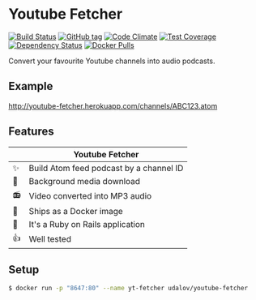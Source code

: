 # Youtube Fetcher

[![Build Status](https://travis-ci.org/sergio-fry/youtube-fetcher.svg?branch=master)](https://travis-ci.org/sergio-fry/youtube-fetcher)
[![GitHub tag](https://img.shields.io/github/tag/sergio-fry/youtube-fetcher.svg)]()
[![Code Climate](https://codeclimate.com/github/sergio-fry/youtube-fetcher.png)](https://codeclimate.com/github/sergio-fry/youtube-fetcher)
[![Test Coverage](https://codeclimate.com/github/sergio-fry/youtube-fetcher/badges/coverage.svg)](https://codeclimate.com/github/sergio-fry/youtube-fetcher/coverage)
[![Dependency Status](https://gemnasium.com/badges/github.com/sergio-fry/youtube-fetcher.svg)](https://gemnasium.com/github.com/sergio-fry/youtube-fetcher)
[![Docker Pulls](https://img.shields.io/docker/pulls/udalov/youtube-fetcher.svg)]()


Convert your favourite Youtube channels into audio podcasts.

## Example

http://youtube-fetcher.herokuapp.com/channels/ABC123.atom


## Features

|          |  Youtube Fetcher                        |
|----------|-----------------------------------------|
:sparkles: | Build Atom feed podcast by a channel ID
:rocket:   | Background media download
:radio:    | Video converted into MP3 audio
:ship:     | Ships as a Docker image
:metal:    | It's a Ruby on Rails application
:+1:       | Well tested

## Setup

```bash
$ docker run -p "8647:80" --name yt-fetcher udalov/youtube-fetcher
```
